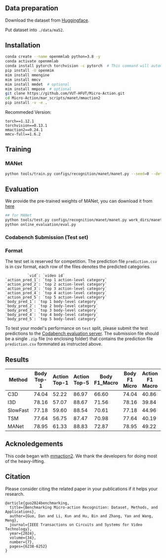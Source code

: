#

## Data preparation
Download the dataset from [Huggingface](https://huggingface.co/datasets/kunli-cs/MA-52/tree/main). 

Put dataset into `./data/ma52`.

## Installation
```bash
conda create --name openmmlab python=3.8 -y
conda activate openmmlab
conda install pytorch torchvision -c pytorch  # This command will automatically install the latest version PyTorch and cudatoolkit, please check whether they match your environment.
pip install -U openmim
mim install mmengine
mim install mmcv
mim install mmdet  # optional
mim install mmpose  # optional
git clone https://github.com/VUT-HFUT/Micro-Action.git
cd Micro-Action/mar_scripts/manet/mmaction2
pip install -v -e .
```
Recommeded Version: 
```
torch==1.12.1
torchvision==0.13.1
mmaction2==0.24.1
mmcv-full==1.6.2
```

## Training

### MANet
```bash
python tools/train.py configs/recognition/manet/manet.py --seed=0 --deterministic
```

## Evaluation 
We provide the pre-trained weights of MANet, you can download it from [here](https://huggingface.co/kunli-cs/MANet_weights/resolve/main/MANet/best_top1_acc_epoch_40.pth?download=true)

``` bash
## for MANet
python tools/test.py configs/recognition/manet/manet.py work_dirs/manet/best_top1_acc_epoch_40.pth --out online_evaluation/test_result.pickle
python online_evaluation/eval.py
```

### Codabench Submission (Test set)

### Format
The test set is reserved for competition. 
The prediction file `prediction.csv` is in csv format, each row of the files denotes the predicted categories. 
```
          `vid`: `video id`
`action_pred_1`: `top 1 action-level category`
`action_pred_2`: `top 2 action-level category`
`action_pred_3`: `top 3 action-level category`
`action_pred_4`: `top 4 action-level category`
`action_pred_5`: `top 5 action-level category`
`body_pred_1`: `top 1 body-level category`
`body_pred_2`: `top 2 body-level category`
`body_pred_3`: `top 3 body-level category`
`body_pred_4`: `top 4 body-level category`
`body_pred_5`: `top 5 body-level category`
```

To test your model's performance on `test` split, please submit the test predictions to the [Codabench evaluation server](https://www.codabench.org/competitions/9066/). The submission file should be a single `.zip` file (no enclosing folder) that contains the prediction file `prediction.csv` formmated as instructed above.  


## Results
| Method | Body Top-1 | Action Top-1 | Action Top-5 | Body F1_Macro | Body F1 Micro | Action F1 Macro | Action F1 Macro | F1 mean | Config	| Download |
| ------ | ------ | ------ | ------ | ------ | ------ | ------- | ------- | ------- | ------- | ------- | 
| C3D | 74.04 |  52.22 |  86.97 |  66.60 |  74.04 | 40.86 | 52.22 | 58.43 | - | - |
| I3D | 78.16 |  57.07 |  88.67 |  71.56 |  78.16 | 39.84 | 57.07 | 61.66 | - | - |
| SlowFast | 77.18 | 59.60 | 88.54 | 70.61 | 77.18 | 44.96 | 59.60 | 63.09 | - | - |
| TSM | 77.64 |  56.75 |  87.47 |  70.98 |  77.64 | 40.19 | 56.75 | 61.39 | - | - |
| MANet | 78.95 | 61.33 | 88.83 | 72.87 | 78.95 | 49.22 | 61.33 | **65.59** | [config](manet/mmaction2/configs/recognition/manet/manet.py) | [model](https://huggingface.co/kunli-cs/MANet_weights/resolve/main/MANet/best_top1_acc_epoch_40.pth?download=true) |

## Acknoledgements 
This code began with [mmaction2](https://github.com/open-mmlab/mmaction2). We thank the developers for doing most of the heavy-lifting. 


## Citation 
Please consider citing the related paper in your publications if it helps your research.

```
@article{guo2024benchmarking,
  title={Benchmarking Micro-action Recognition: Dataset, Methods, and Applications},
  author={Guo, Dan and Li, Kun and Hu, Bin and Zhang, Yan and Wang, Meng},
  journal={IEEE Transactions on Circuits and Systems for Video Technology},
  year={2024},
  volume={34},
  number={7},
  pages={6238-6252}
}
```
